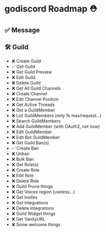 # godiscord Roadmap ⛑️

## ✅ Message

## 🛠 Guild
-   ❌ Create Guild
-   ✅ Get Guild
-   ❌ Get Guild Preview
-   ❌ Edit Guild
-   ❌ Delete Guild
-   ❌ Get All Guild Channels
-   ❌ Create Channel
-   ❌ Edit Channel Position
-   ❌ Get Active Threads
-   ❌ Get a GuildMember
-   ❌ List GuildMembers (only 1k max/request...)
-   ❌ Search GuildMembers
-   ❌ Add GuildMember (with OAuth2, not now)
-   ❌ Edit GuildMember
-   ❌ Edit Bot GuildMember
-   ❌ Get Guild Ban(s)
-   ✅ Create Ban
-   ❌ Unban
-   ❌ Bulk Ban
-   ❌ Get Role(s)
-   ❌ Create Role
-   ❌ Edit Role
-   ❌ Delete Role
-   ❌ Guild Prune things
-   ❌ Get Voices region (useless...)
-   ❌ Get Invites
-   ❌ Get Integrations
-   ❌ Delete Integrations
-   ❌ Guild Widget things
-   ❌ Get VanityURL
-   ❌ Some welcome things
